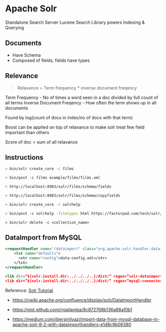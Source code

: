 # Apache Solr

Standalone Search Server
Lucene Search Library powers Indexing & Querying

## Documents

- Have Schema
- Composed of fields, fields have types

## Relevance

> Relavance = Term frequency \* inverse document freqency

Term Frequency - No of times a word seen in a doc divided by full count of all terms
Inverse Document Freqency - How often the term shows up in all documents

Found by log(count of docs in index/no of docs with that term)

Boost can be applied on top of relavance to make solr treat few field important than others

Score of doc = sum of all relavance

## Instructions

```sh
> bin/solr create_core -c films
```

```sh
> bin/post -c films example/films/films.xml
```

```sh
> http://localhost:8983/solr/films/schema/fields
```

```sh
> http://localhost:8983/solr/films/schema/copyfields
```

```sh
> bin/solr create_core -c solrhelp
```

```sh
> bin/post -c solrhelp -filetypes html https://factorpad.com/tech/solr/index.html
```

```
> bin/solr delete -c <collection_name>
```

## DataImport from MySQL

```xml
<requestHandler name="/dataimport" class="org.apache.solr.handler.dataimport.DataImportHandler">
    <lst name="defaults">
      <str name="config">data-config.xml</str>
    </lst>
</requestHandler>
```

```xml
<lib dir=”${solr.install.dir:../../../..}/dist/” regex=”solr-dataimporthandler-.*\.jar” />
<lib dir=”${solr.install.dir:../../../..}/dist/” regex=”mysql-connector-java-8.0.21.jar” />
```

Reference: [Solr Tutorial](https://factorpad.com/tech/solr/reference/solr-delete.html)

* https://cwiki.apache.org/confluence/display/solr/DataImportHandler

* https://gist.github.com/rnjailamba/8c872768b136a88a10b1

* https://medium.com/@ersinilyazi/import-data-from-mysql-database-in-apache-solr-8-2-with-dataimporthandlers-e1d8c9b06380
